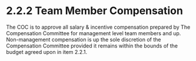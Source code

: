# 2.2.2 Team Member Compensation

The COC is to approve all salary & incentive compensation prepared by The Compensation Committee for management level team members and up. Non-management compensation is up the sole discretion of the Compensation Committee provided it remains within the bounds of the budget agreed upon in item 2.2.1.
